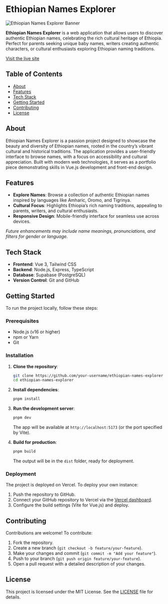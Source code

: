 # Ethiopian Names Explorer

![Ethiopian Names Explorer Banner](https://ethiopian-names-explorer.vercel.app/og-image.png)

**Ethiopian Names Explorer** is a web application that allows users to discover authentic Ethiopian names, celebrating the rich cultural heritage of Ethiopia. Perfect for parents seeking unique baby names, writers creating authentic characters, or cultural enthusiasts exploring Ethiopian naming traditions.

[Visit the live site](https://ethiopian-names-explorer.vercel.app/)

## Table of Contents

- [About](#about)
- [Features](#features)
- [Tech Stack](#tech-stack)
- [Getting Started](#getting-started)
- [Contributing](#contributing)
- [License](#license)

## About

Ethiopian Names Explorer is a passion project designed to showcase the beauty and diversity of Ethiopian names, rooted in the country’s vibrant cultural and historical traditions. The application provides a user-friendly interface to browse names, with a focus on accessibility and cultural appreciation. Built with modern web technologies, it serves as a portfolio piece demonstrating skills in Vue.js development and front-end design.

## Features

- **Explore Names**: Browse a collection of authentic Ethiopian names inspired by languages like Amharic, Oromo, and Tigrinya.
- **Cultural Focus**: Highlights Ethiopia’s rich naming traditions, appealing to parents, writers, and cultural enthusiasts.
- **Responsive Design**: Mobile-friendly interface for seamless use across devices.

_Future enhancements may include name meanings, pronunciations, and filters for gender or language._

## Tech Stack

- **Frontend**: Vue 3, Tailwind CSS
- **Backend**: Node.js, Express, TypeScript
- **Database**: Supabase (PostgreSQL)
- **Version Control**: Git and GitHub

## Getting Started

To run the project locally, follow these steps:

### Prerequisites

- Node.js (v16 or higher)
- npm or Yarn
- Git

### Installation

1. **Clone the repository**:
    
    ```bash
    git clone https://github.com/your-username/ethiopian-names-explorer.git
    cd ethiopian-names-explorer
    ```
    
2. **Install dependencies**:
    
    ```bash
    pnpm install
    ```
        
3. **Run the development server**:
    
    ```bash
    pnpm dev
    ```
        
    The app will be available at `http://localhost:5173` (or the port specified by Vite).
4. **Build for production**:
    
    ```bash
    pnpm build
    ```
    
    The output will be in the `dist` folder, ready for deployment.

### Deployment

The project is deployed on Vercel. To deploy your own instance:

1. Push the repository to GitHub.
2. Connect your GitHub repository to Vercel via the [Vercel dashboard](https://vercel.com/).
3. Configure the build settings (Vite for Vue.js) and deploy.

## Contributing

Contributions are welcome! To contribute:

1. Fork the repository.
2. Create a new branch (`git checkout -b feature/your-feature`).
3. Make your changes and commit (`git commit -m "Add your feature"`).
4. Push to your branch (`git push origin feature/your-feature`).
5. Open a pull request with a detailed description of your changes.

## License

This project is licensed under the MIT License. See the [LICENSE](https://github.com/IyasuH/Ethiopian-Names-Explorer/blob/main/LICENSE) file for details.
